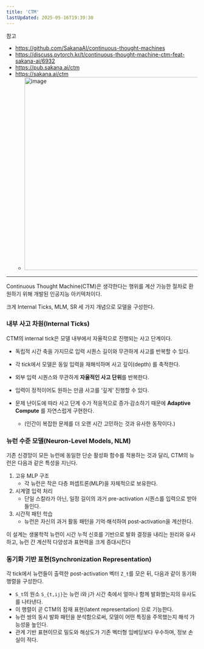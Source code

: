 ```yaml
---
title: 'CTM'
lastUpdated: 2025-05-16T19:39:30
---
```


참고

- <https://github.com/SakanaAI/continuous-thought-machines>
- <https://discuss.pytorch.kr/t/continuous-thought-machine-ctm-feat-sakana-ai/6932>
- <https://pub.sakana.ai/ctm>
- <https://sakana.ai/ctm>
  - <img width="507" alt="image" src="https://github.com/user-attachments/assets/b978c3de-23a3-43cb-b23e-986e5aedf309" />

---

Continuous Thought Machine(CTM)은 생각한다는 행위를 계산 가능한 절차로 환원하기 위해 개발된 인공지능 아키텍처이다.

크게 Internal Ticks, MLM, SR 세 가지 개념으로 모델을 구성한다.

### 내부 사고 차원(Internal Ticks)

CTM의 internal tick은 모델 내부에서 자율적으로 진행되는 사고 단계이다.

- 독립적 시간 축을 가지므로 입력 시퀀스 길이와 무관하게 사고를 반복할 수 있다.
- 각 tick에서 모델은 동일 입력을 재해석하며 사고 깊이(depth) 를 축적한다.

- 외부 입력 시퀀스와 무관하게 **자율적인 사고 단위**를 반복한다.  
- 입력이 정적이어도 원하는 만큼 사고를 ‘깊게’ 진행할 수 있다.  
- 문제 난이도에 따라 사고 단계 수가 적응적으로 증가·감소하기 때문에 **Adaptive Compute** 를 자연스럽게 구현한다.
  - (인간이 복잡한 문제를 더 오랜 시간 고민하는 것과 유사한 동작이다.)

### 뉴런 수준 모델(Neuron-Level Models, NLM)

기존 신경망이 모든 뉴런에 동일한 단순 활성화 함수를 적용하는 것과 달리, CTM의 뉴런은 다음과 같은 특성을 지닌다.

1. 고유 MLP 구조
    - 각 뉴런은 작은 다층 퍼셉트론(MLP)을 자체적으로 보유한다.
2. 시계열 입력 처리
    - 단일 스칼라가 아닌, 일정 길이의 과거 pre-activation 시퀀스를 입력으로 받아들인다.
3. 시간적 패턴 학습
    - 뉴런은 자신의 과거 활동 패턴을 기억·해석하여 post-activation을 계산한다.

이 설계는 생물학적 뉴런이 시간 누적 신호를 기반으로 발화 결정을 내리는 원리와 유사하고, 뉴런 간 계산적 다양성과 표현력을 크게 증대시킨다

### 동기화 기반 표현(Synchronization Representation)

각 tick에서 뉴런들이 출력한 post-activation 벡터 `Z_t`를 모은 뒤, 다음과 같이 동기화 행렬을 구성한다.

- `S_t`의 원소 `S_{t,ij}`는 뉴런 i와 j가 시간 축에서 얼마나 함께 발화했는지의 유사도를 나타낸다.
- 이 행렬이 곧 CTM의 잠재 표현(latent representation) 으로 기능한다.
- 뉴런 쌍의 동시 발화 패턴을 분석함으로써, 모델이 어떤 특징을 주목했는지 해석 가능성을 높인다.
- 관계 기반 표현이므로 밀도와 해상도가 기존 벡터형 임베딩보다 우수하며, 정보 손실이 적다.

